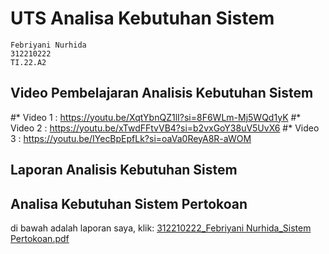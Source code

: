 # UTS Analisa Kebutuhan Sistem 
```
Febriyani Nurhida
312210222
TI.22.A2
```

## Video Pembelajaran Analisis Kebutuhan Sistem
#* Video 1 : https://youtu.be/XqtYbnQZ1lI?si=8F6WLm-Mj5WQd1yK
#* Video 2 : https://youtu.be/xTwdFFtvVB4?si=b2vxGoY38uV5UvX6
#* Video 3 : https://youtu.be/IYecBpEpfLk?si=oaVa0ReyA8R-aWOM

## Laporan Analisis Kebutuhan Sistem
## Analisa Kebutuhan Sistem Pertokoan
di bawah adalah laporan saya, klik:
[312210222_Febriyani Nurhida_Sistem Pertokoan.pdf](https://github.com/Febriyaninurhida123/IMK_Pertemuan-5/files/15262811/312210222_Febriyani.Nurhida_Sistem.Pertokoan.pdf)
